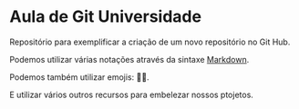 # Aula de Git Universidade

Repositório para exemplificar a criação de um novo repositório no Git Hub.

Podemos utilizar várias notações através da sintaxe [Markdown](https://www.markdownguide.org/basic-sintax/).

Podemos também utilizar emojis: 🚀🖤.

E utilizar vários outros recursos para embelezar nossos ptojetos.
